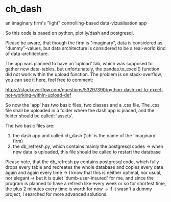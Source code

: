 # ch_dash
an imaginary firm's "light" controlling-based data-vizualisation app


So this code is based on python, plot.ly/dash and postgresql.

Please be aware, that though the firm is "imaginary", data is considered as "dummy"-values, but data architecture is considered to be a real-world kind of data-architecture.

The app was planned to have an 'upload' tab, which was supposed to gather new data-tables, but unfortunately, the pandas.to_excel() function did not work within the upload function. The problem is on stack-overflow, you can see it here, feel free to comment:

https://stackoverflow.com/questions/53297390/python-dash-pd-to-excel-not-working-within-upload-def

So now the 'app' has two basic files, two classes and a .css file. The .css file shall be uploaded in a folder where the dash app is placed, and the folder should be called: 'assets'.

The two basic files are: 
1. the dash app and called ch_dash ('ch' is the name of the 'imaginary' firm)
2. the db_refresh.py, which contains mainly the postgresql codes -> when new data is uploaded, this file should be called to restart the database

Please note, that the db_refresh.py contains postgresql code, which fully drops every table and recreates the whole database and copies every data again and again every time -> I know that this is neither optimal, nor usual, nor elegant -> but it is quiet 'dumb-user-insured' for me, and since the program is planned to have a refresh like every week or so for shortest time, the plus 2 minutes every time is worth for now -> if it wasn't a dummy project, I searched for more advanced solutions.

